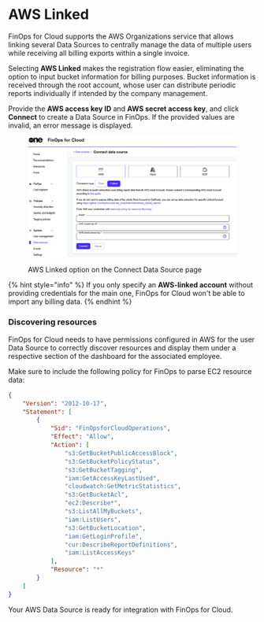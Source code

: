 # AWS Linked

FinOps for Cloud supports the AWS Organizations service that allows linking several Data Sources to centrally manage the data of multiple users while receiving all billing exports within a single invoice.

Selecting **AWS Linked** makes the registration flow easier, eliminating the option to input bucket information for billing purposes. Bucket information is received through the root account, whose user can distribute periodic reports individually if intended by the company management.&#x20;

Provide the **AWS access key ID** and **AWS secret access key**, and click **Connect** to create a Data Source in FinOps. If the provided values are invalid, an error message is displayed.

<figure><img src="../../../../../.gitbook/assets/ffc_aws_linked.png" alt=""><figcaption><p>AWS Linked option on the Connect Data Source page</p></figcaption></figure>

{% hint style="info" %}
If you only specify an **AWS-linked account** without providing credentials for the main one, FinOps for Cloud won't be able to import any billing data.
{% endhint %}

### Discovering resources <a href="#discover-resources" id="discover-resources"></a>

FinOps for Cloud needs to have permissions configured in AWS for the user Data Source to correctly discover resources and display them under a respective section of the dashboard for the associated employee.

Make sure to include the following policy for FinOps to parse EC2 resource data:

```json
{
    "Version": "2012-10-17",
    "Statement": [
        {
            "Sid": "FinOpsforCloudOperations",
            "Effect": "Allow",
            "Action": [
                "s3:GetBucketPublicAccessBlock",
                "s3:GetBucketPolicyStatus",
                "s3:GetBucketTagging",
                "iam:GetAccessKeyLastUsed",
                "cloudwatch:GetMetricStatistics",
                "s3:GetBucketAcl",
                "ec2:Describe*",
                "s3:ListAllMyBuckets",
                "iam:ListUsers",
                "s3:GetBucketLocation",
                "iam:GetLoginProfile",
                "cur:DescribeReportDefinitions",
                "iam:ListAccessKeys"
            ],
            "Resource": "*"
        }
    ]
}
```

Your AWS Data Source is ready for integration with FinOps for Cloud.
